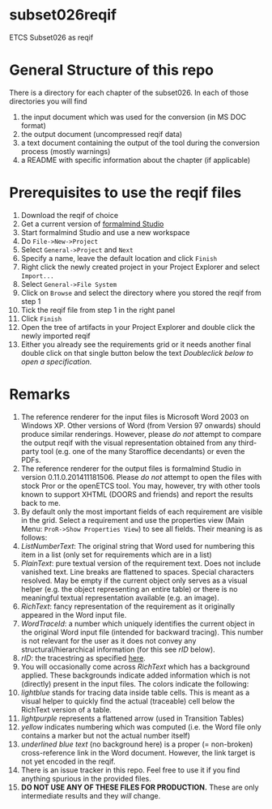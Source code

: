 subset026reqif
==============

ETCS Subset026 as reqif


# General Structure of this repo

There is a directory for each chapter of the subset026. In each of those directories you will find
1. the input document which was used for the conversion (in MS DOC format)
2. the output document (uncompressed reqif data)
3. a text document containing the output of the tool during the conversion process (mostly warnings)
4. a README with specific information about the chapter (if applicable)


# Prerequisites to use the reqif files

1. Download the reqif of choice
2. Get a current version of [formalmind Studio](http://formalmind.com/studio)
3. Start formalmind Studio and use a new workspace
4. Do `File->New->Project`
 1. Select `General->Project` and `Next`
 2. Specify a name, leave the default location and click `Finish`
5. Right click the newly created project in your Project Explorer and select `Import...`
 1. Select `General->File System`
 2. Click on `Browse` and select the directory where you stored the reqif from step 1
 3. Tick the reqif file from step 1 in the right panel
 4. Click `Finish`
6. Open the tree of artifacts in your Project Explorer and double click the newly imported reqif
 1. Either you already see the requirements grid or it needs another final double click on that single button below the text *Doubleclick below to open a specification.*


# Remarks

1. The reference renderer for the input files is Microsoft Word 2003 on Windows XP. Other versions of Word (from Version 97 onwards) should produce similar renderings. However, please *do not* attempt to compare the output reqif with the visual representation obtained from any third-party tool (e.g. one of the many Staroffice decendants) or even the PDFs.
2. The reference renderer for the output files is formalmind Studio in version 0.11.0.201411181506. Please *do not* attempt to open the files with stock Pror or the openETCS tool. You may, however, try with other tools known to support XHTML (DOORS and friends) and report the results back to me.
3. By default only the most important fields of each requirement are visible in the grid. Select a requirement and use the properties view (Main Menu: `ProR->Show Properties View`) to see all fields. Their meaning is as follows:
 1. *ListNumberText*: The original string that Word used for numbering this item in a list (only set for requirements which are in a list)
 2. *PlainText*: pure textual version of the requirement text. Does not include vanished text. Line breaks are flattened to spaces. Special characters resolved. May be empty if the current object only serves as a visual helper (e.g. the object representing an entire table) or there is no meaningful textual representation available (e.g. an image).
 3. *RichText*: fancy representation of the requirement as it originally appeared in the Word input file.
 4. *WordTraceId*: a number which uniquely identifies the current object in the original Word input file (intended for backward tracing). This number is not relevant for the user as it does not convey any structural/hierarchical information (for this see *rID* below).
 5. *rID*: the tracestring as specified [here](https://github.com/openETCS/toolchain/issues/437).
4. You will occasionally come across *RichText* which has a background applied. These backgrounds indicate added information which is not (directly) present in the input files. The colors indicate the following:
 1. *lightblue* stands for tracing data inside table cells. This is meant as a visual helper to quickly find the actual (traceable) cell below the RichText version of a table.
 2. *lightpurple* represents a flattened arrow (used in Transition Tables)
 3. *yellow* indicates numbering which was computed (i.e. the Word file only contains a marker but not the actual number itself)
 4. *underlined blue text* (no background here) is a proper (= non-broken) cross-reference link in the Word document. However, the link target is not yet encoded in the reqif.
5. There is an issue tracker in this repo. Feel free to use it if you find anything spurious in the provided files.
6. **DO NOT USE ANY OF THESE FILES FOR PRODUCTION.** These are only intermediate results and they *will* change.

